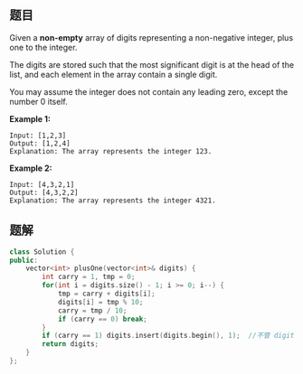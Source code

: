 ## 题目

Given a **non-empty** array of digits representing a non-negative integer, plus one to the integer.

The digits are stored such that the most significant digit is at the head of the list, and each element in the array contain a single digit.

You may assume the integer does not contain any leading zero, except the number 0 itself.

**Example 1:**

```
Input: [1,2,3]
Output: [1,2,4]
Explanation: The array represents the integer 123.
```

**Example 2:**

```
Input: [4,3,2,1]
Output: [4,3,2,2]
Explanation: The array represents the integer 4321.
```

 

## 题解

```cpp
class Solution {
public:
    vector<int> plusOne(vector<int>& digits) {
        int carry = 1, tmp = 0;
        for(int i = digits.size() - 1; i >= 0; i--) {
            tmp = carry + digits[i];
            digits[i] = tmp % 10;
            carry = tmp / 10;
            if (carry == 0) break;
        }
        if (carry == 1) digits.insert(digits.begin(), 1);  //不管 digits 初始为空，还是每一位都为 9，都在最前面插入 1。
        return digits;
    }
};
```

